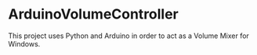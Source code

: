 # ArduinoVolumeController
This project uses Python and Arduino in order to act as a Volume Mixer for Windows.
